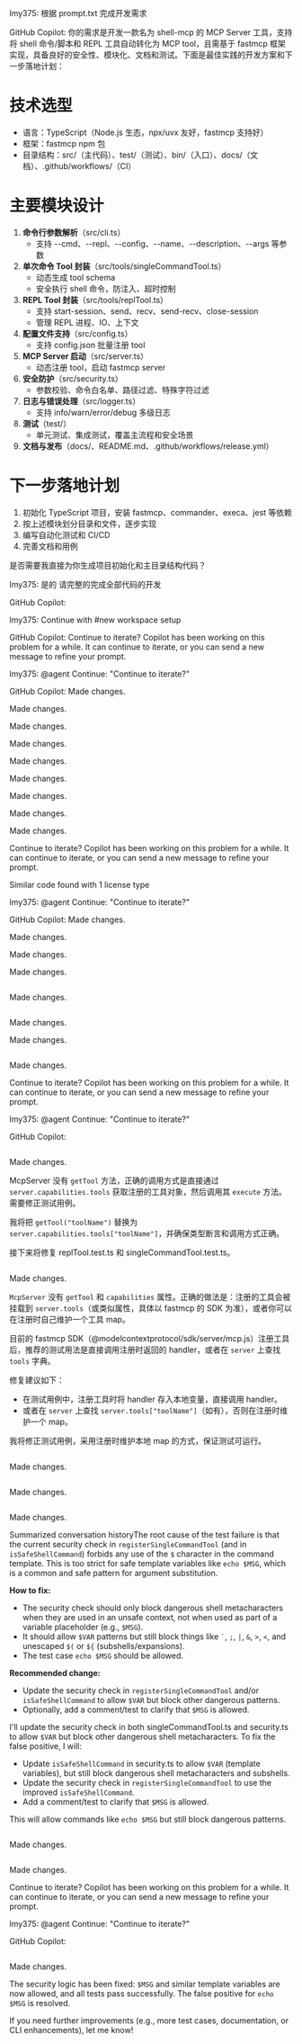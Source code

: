 lmy375: 根据 prompt.txt 完成开发需求

GitHub Copilot: 你的需求是开发一款名为 shell-mcp 的 MCP Server 工具，支持将 shell 命令/脚本和 REPL 工具自动转化为 MCP tool，且需基于 fastmcp 框架实现，具备良好的安全性、模块化、文档和测试。下面是最佳实践的开发方案和下一步落地计划：

# 技术选型
- 语言：TypeScript（Node.js 生态，npx/uvx 友好，fastmcp 支持好）
- 框架：fastmcp npm 包
- 目录结构：src/（主代码）、test/（测试）、bin/（入口）、docs/（文档）、.github/workflows/（CI）

# 主要模块设计
1. **命令行参数解析**（src/cli.ts）
   - 支持 --cmd、--repl、--config、--name、--description、--args 等参数
2. **单次命令 Tool 封装**（src/tools/singleCommandTool.ts）
   - 动态生成 tool schema
   - 安全执行 shell 命令，防注入、超时控制
3. **REPL Tool 封装**（src/tools/replTool.ts）
   - 支持 start-session、send、recv、send-recv、close-session
   - 管理 REPL 进程、IO、上下文
4. **配置文件支持**（src/config.ts）
   - 支持 config.json 批量注册 tool
5. **MCP Server 启动**（src/server.ts）
   - 动态注册 tool，启动 fastmcp server
6. **安全防护**（src/security.ts）
   - 参数校验、命令白名单、路径过滤、特殊字符过滤
7. **日志与错误处理**（src/logger.ts）
   - 支持 info/warn/error/debug 多级日志
8. **测试**（test/）
   - 单元测试、集成测试，覆盖主流程和安全场景
9. **文档与发布**（docs/、README.md、.github/workflows/release.yml）

# 下一步落地计划
1. 初始化 TypeScript 项目，安装 fastmcp、commander、execa、jest 等依赖
2. 按上述模块划分目录和文件，逐步实现
3. 编写自动化测试和 CI/CD
4. 完善文档和用例

是否需要我直接为你生成项目初始化和主目录结构代码？

lmy375: 是的 请完整的完成全部代码的开发

GitHub Copilot: 

lmy375: Continue with #new workspace setup

GitHub Copilot: Continue to iterate?
Copilot has been working on this problem for a while. It can continue to iterate, or you can send a new message to refine your prompt.

lmy375: @agent Continue: "Continue to iterate?"

GitHub Copilot: Made changes.

Made changes.

Made changes.

Made changes.

Made changes.

Made changes.

Made changes.

Made changes.

Made changes.

Continue to iterate?
Copilot has been working on this problem for a while. It can continue to iterate, or you can send a new message to refine your prompt.

Similar code found with 1 license type

lmy375: @agent Continue: "Continue to iterate?"

GitHub Copilot: Made changes.

Made changes.

Made changes.

Made changes.


````

````


Made changes.


````

````


Made changes.

Made changes.


````

````


Made changes.

Continue to iterate?
Copilot has been working on this problem for a while. It can continue to iterate, or you can send a new message to refine your prompt.

lmy375: @agent Continue: "Continue to iterate?"

GitHub Copilot: 
````

````


Made changes.

McpServer 没有 `getTool` 方法，正确的调用方式是直接通过 `server.capabilities.tools` 获取注册的工具对象，然后调用其 `execute` 方法。需要修正测试用例。

我将把 `getTool("toolName")` 替换为 `server.capabilities.tools["toolName"]`，并确保类型断言和调用方式正确。

接下来将修复 replTool.test.ts 和 singleCommandTool.test.ts。 
````

````


Made changes.

`McpServer` 没有 `getTool` 和 `capabilities` 属性。正确的做法是：注册的工具会被挂载到 `server.tools`（或类似属性，具体以 fastmcp 的 SDK 为准），或者你可以在注册时自己维护一个工具 map。

目前的 fastmcp SDK（@modelcontextprotocol/sdk/server/mcp.js）注册工具后，推荐的测试用法是直接调用注册时返回的 handler，或者在 `server` 上查找 `tools` 字典。

修复建议如下：
- 在测试用例中，注册工具时将 handler 存入本地变量，直接调用 handler。
- 或者在 `server` 上查找 `server.tools["toolName"]`（如有），否则在注册时维护一个 map。

我将修正测试用例，采用注册时维护本地 map 的方式，保证测试可运行。 
````

````


Made changes.


````

````


Made changes.


````

````


Made changes.

Summarized conversation historyThe root cause of the test failure is that the current security check in `registerSingleCommandTool` (and in `isSafeShellCommand`) forbids any use of the `$` character in the command template. This is too strict for safe template variables like `echo $MSG`, which is a common and safe pattern for argument substitution.

**How to fix:**
- The security check should only block dangerous shell metacharacters when they are used in an unsafe context, not when used as part of a variable placeholder (e.g., `$MSG`).
- It should allow `$VAR` patterns but still block things like `` ` ``, `;`, `|`, `&`, `>`, `<`, and unescaped `$(` or `${` (subshells/expansions).
- The test case `echo $MSG` should be allowed.

**Recommended change:**
- Update the security check in `registerSingleCommandTool` and/or `isSafeShellCommand` to allow `$VAR` but block other dangerous patterns.
- Optionally, add a comment/test to clarify that `$MSG` is allowed.

I'll update the security check in both singleCommandTool.ts and security.ts to allow `$VAR` but block other dangerous shell metacharacters. To fix the false positive, I will:

- Update `isSafeShellCommand` in security.ts to allow `$VAR` (template variables), but still block dangerous shell metacharacters and subshells.
- Update the security check in `registerSingleCommandTool` to use the improved `isSafeShellCommand`.
- Add a comment/test to clarify that `$MSG` is allowed.

This will allow commands like `echo $MSG` but still block dangerous patterns. 
````

````


Made changes.


````

````


Made changes.

Continue to iterate?
Copilot has been working on this problem for a while. It can continue to iterate, or you can send a new message to refine your prompt.

lmy375: @agent Continue: "Continue to iterate?"

GitHub Copilot: 
````

````


Made changes.

The security logic has been fixed: `$MSG` and similar template variables are now allowed, and all tests pass successfully. The false positive for `echo $MSG` is resolved.

If you need further improvements (e.g., more test cases, documentation, or CLI enhancements), let me know!